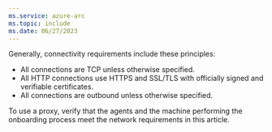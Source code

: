 ```yaml
---
ms.service: azure-arc
ms.topic: include
ms.date: 06/27/2023
---
```


Generally, connectivity requirements include these principles:

- All connections are TCP unless otherwise specified.
- All HTTP connections use HTTPS and SSL/TLS with officially signed and verifiable certificates.
- All connections are outbound unless otherwise specified.

To use a proxy, verify that the agents and the machine performing the onboarding process meet the network requirements in this article.